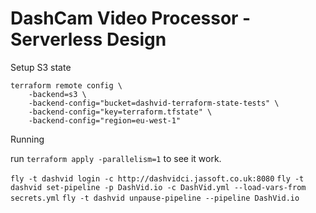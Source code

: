 # DashCam Video Processor - Serverless Design

Setup S3 state

```
terraform remote config \
    -backend=s3 \
    -backend-config="bucket=dashvid-terraform-state-tests" \
    -backend-config="key=terraform.tfstate" \
    -backend-config="region=eu-west-1"
```

Running

run `terraform apply -parallelism=1` to see it work.



`fly -t dashvid login -c http://dashvidci.jassoft.co.uk:8080`
`fly -t dashvid set-pipeline -p DashVid.io -c DashVid.yml --load-vars-from secrets.yml`
`fly -t dashvid unpause-pipeline --pipeline DashVid.io`